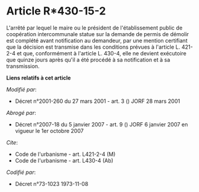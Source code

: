 # Article R*430-15-2

L'arrêté par lequel le maire ou le président de l'établissement public de coopération intercommunale statue sur la demande de
permis de démolir est complété avant notification au demandeur, par une mention certifiant que la décision est transmise dans
les conditions prévues à l'article L. 421-2-4 et que, conformément à l'article L. 430-4, elle ne devient exécutoire que
quinze jours après qu'il a été procédé à sa notification et à sa transmission.

**Liens relatifs à cet article**

_Modifié par_:

  - Décret n°2001-260 du 27 mars 2001 - art. 3 () JORF 28 mars 2001

_Abrogé par_:

  - Décret n°2007-18 du 5 janvier 2007 - art. 9 () JORF 6 janvier 2007 en vigueur le 1er octobre 2007

_Cite_:

  - Code de l'urbanisme - art. L421-2-4 (M)
  - Code de l'urbanisme - art. L430-4 (Ab)

_Codifié par_:

  - Décret n°73-1023 1973-11-08
